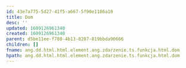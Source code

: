 ```yaml
---
id: 43e7a775-5d27-41f5-a667-5f90e1186a10
title: Dom
desc: ''
updated: 1609126961340
created: 1609126961340
parent: d5be11ee-f780-4b13-8287-819bbda90666
children: []
fname: ang.dd.html.html.element.ang.zdarzenie.ts.funkcja.html.dom
hpath: ang.dd.html.html.element.ang.zdarzenie.ts.funkcja.html.dom
---
```



